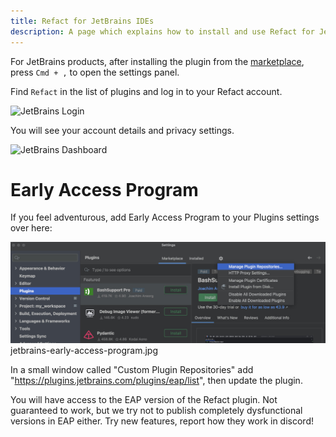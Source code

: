 ```yaml
---
title: Refact for JetBrains IDEs
description: A page which explains how to install and use Refact for JetBrains IDEs
---
```


For JetBrains products, after installing the plugin from the [marketplace](https://plugins.jetbrains.com/plugin/20647-codify), press `Cmd + ,` to open the settings panel.

Find `Refact` in the list of plugins and log in to your Refact account.

![JetBrains Login](../../../assets/jetbrains-login.png)

You will see your account details and privacy settings.

![JetBrains Dashboard](../../../assets/jetbrains-dashboard.png)


# Early Access Program

If you feel adventurous, add Early Access Program to your Plugins settings over here:

![Early Access Program](../../../assets/jetbrains-early-access-program.jpg)
jetbrains-early-access-program.jpg

In a small window called "Custom Plugin Repositories" add "https://plugins.jetbrains.com/plugins/eap/list",
then update the plugin.

You will have access to the EAP version of the Refact plugin. Not guaranteed to work, but we try not to publish completely
dysfunctional versions in EAP either. Try new features, report how they work in discord!

